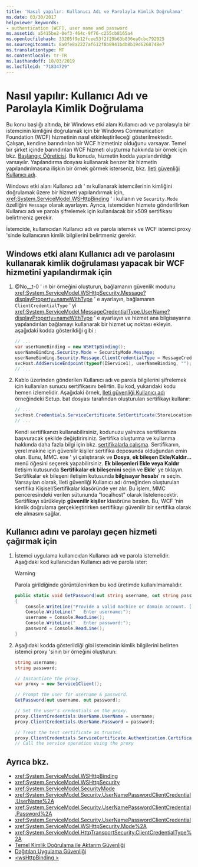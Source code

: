 ```yaml
---
title: 'Nasıl yapılır: Kullanıcı Adı ve Parolayla Kimlik Doğrulama'
ms.date: 03/30/2017
helpviewer_keywords:
- authentication [WCF], user name and password
ms.assetid: a5415be2-0ef3-464c-9f76-c255cb8165a4
ms.openlocfilehash: 33205f9e12fcee53f2f29b63b836ea0cbc792025
ms.sourcegitcommit: 8a0fe8a2227af612f8b8941bdb8b19d6268748e7
ms.translationtype: MT
ms.contentlocale: tr-TR
ms.lasthandoff: 10/03/2019
ms.locfileid: "71834729"
---
```

# <a name="how-to-authenticate-with-a-user-name-and-password"></a>Nasıl yapılır: Kullanıcı Adı ve Parolayla Kimlik Doğrulama

Bu konu başlığı altında, bir Windows etki alanı Kullanıcı adı ve parolasıyla bir istemcinin kimliğini doğrulamak için bir Windows Communication Foundation (WCF) hizmetinin nasıl etkinleştirileceği gösterilmektedir. Çalışan, kendine barındırılan bir WCF hizmetiniz olduğunu varsayar. Temel bir şirket içinde barındırılan WCF hizmeti oluşturma hakkında bir örnek için bkz. [Başlangıç Öğreticisi](../../../../docs/framework/wcf/getting-started-tutorial.md). Bu konuda, hizmetin kodda yapılandırıldığı varsayılır. Yapılandırma dosyası kullanarak benzer bir hizmetin yapılandırılmasına ilişkin bir örnek görmek isterseniz, bkz. [Ileti güvenliği Kullanıcı adı](../samples/message-security-user-name.md).

Windows etki alanı Kullanıcı adı ' nı kullanarak istemcilerinin kimliğini doğrulamak üzere bir hizmeti yapılandırmak için, <xref:System.ServiceModel.WSHttpBinding> ' i kullanın ve `Security.Mode` özelliğini `Message` olarak ayarlayın. Ayrıca, istemciden hizmete gönderilirken Kullanıcı adı ve parola şifrelemek için kullanılacak bir x509 sertifikası belirtmeniz gerekir.

İstemcide, kullanıcıdan Kullanıcı adı ve parola istemek ve WCF istemci proxy 'sinde kullanıcının kimlik bilgilerini belirtmeniz gerekir.

## <a name="to-configure-a-wcf-service-to-authenticate-using-windows-domain-username-and-password"></a>Windows etki alanı Kullanıcı adı ve parolasını kullanarak kimlik doğrulaması yapacak bir WCF hizmetini yapılandırmak için

1. @No__t-0 ' ın bir örneğini oluşturun, bağlamanın güvenlik modunu <xref:System.ServiceModel.WSHttpSecurity.Message?displayProperty=nameWithType> ' e ayarlayın, bağlamanın `ClientCredentialType` ' yi <xref:System.ServiceModel.MessageCredentialType.UserName?displayProperty=nameWithType> ' e ayarlayın ve hizmet ana bilgisayarına yapılandırılan bağlamayı kullanarak bir hizmet uç noktası ekleyin. aşağıdaki kodda gösterildiği gibi :

    ```csharp
    // ...
    var userNameBinding = new WSHttpBinding();
    userNameBinding.Security.Mode = SecurityMode.Message;
    userNameBinding.Security.Message.ClientCredentialType = MessageCredentialType.UserName;
    svcHost.AddServiceEndpoint(typeof(IService1), userNameBinding, "");
    // ...
    ```

2. Kablo üzerinden gönderilen Kullanıcı adı ve parola bilgilerini şifrelemek için kullanılan sunucu sertifikasını belirtin. Bu kod, yukarıdaki kodu hemen izlemelidir. Aşağıdaki örnek, [Ileti güvenliği Kullanıcı adı](../samples/message-security-user-name.md) örneğindeki Setup. bat dosyası tarafından oluşturulan sertifikayı kullanır:

    ```csharp
    // ...
    svcHost.Credentials.ServiceCertificate.SetCertificate(StoreLocation.LocalMachine, StoreName.My, X509FindType.FindBySubjectName, "localhost");
    // ...
    ```

    Kendi sertifikanızı kullanabilirsiniz, kodunuzu yalnızca sertifikanıza başvuracak şekilde değiştirirsiniz. Sertifika oluşturma ve kullanma hakkında daha fazla bilgi için bkz. [sertifikalarla çalışma](../../../../docs/framework/wcf/feature-details/working-with-certificates.md). Sertifikanın, yerel makine için güvenilir kişiler sertifika deposunda olduğundan emin olun. Bunu, MMC. exe ' yi çalıştırarak ve **Dosya**, **ek bileşen Ekle/Kaldır...** menü öğesini seçerek yapabilirsiniz. **Ek bileşenleri Ekle veya Kaldır** Iletişim kutusunda **Sertifikalar ek bileşenini** seçin ve **Ekle**' ye tıklayın. Sertifikalar ek bileşeni iletişim kutusunda **bilgisayar hesabı**' nı seçin. Varsayılan olarak, Ileti güvenliği Kullanıcı adı örneğinden oluşturulan sertifika Kişisel/Sertifikalar klasöründe yer alır.  Bu işlem, MMC penceresindeki verilen sütununda "localhost" olarak listelenecektir. Sertifikayı sürükleyip **güvenilir kişiler** klasörüne bırakın. Bu, WCF 'nin kimlik doğrulama gerçekleştirirken sertifikayı güvenilir bir sertifika olarak ele almasını sağlar.

## <a name="to-call-the-service-passing-username-and-password"></a>Kullanıcı adını ve parolayı geçen hizmeti çağırmak için

1. İstemci uygulama kullanıcıdan Kullanıcı adı ve parola istemelidir. Aşağıdaki kod kullanıcıdan Kullanıcı adı ve parola ister:

    > [!WARNING]
    > Parola girildiğinde görüntülenirken bu kod üretimde kullanılmamalıdır.

    ```csharp
    public static void GetPassword(out string username, out string password)
    {
        Console.WriteLine("Provide a valid machine or domain account. [domain\\user]");
        Console.WriteLine("   Enter username:");
        username = Console.ReadLine();
        Console.WriteLine("   Enter password:");
        password = Console.ReadLine();
    }
    ```

2. Aşağıdaki kodda gösterildiği gibi istemcinin kimlik bilgilerini belirten istemci proxy 'sinin bir örneğini oluşturun:

    ```csharp
    string username;
    string password;

    // Instantiate the proxy.
    var proxy = new Service1Client();

    // Prompt the user for username & password.
    GetPassword(out username, out password);

    // Set the user's credentials on the proxy.
    proxy.ClientCredentials.UserName.UserName = username;
    proxy.ClientCredentials.UserName.Password = password;

    // Treat the test certificate as trusted.
    proxy.ClientCredentials.ServiceCertificate.Authentication.CertificateValidationMode = System.ServiceModel.Security.X509CertificateValidationMode.PeerOrChainTrust;
    // Call the service operation using the proxy
    ```

## <a name="see-also"></a>Ayrıca bkz.

- <xref:System.ServiceModel.WSHttpBinding>
- <xref:System.ServiceModel.WSHttpSecurity>
- <xref:System.ServiceModel.SecurityMode>
- <xref:System.ServiceModel.Security.UserNamePasswordClientCredential.UserName%2A>
- <xref:System.ServiceModel.Security.UserNamePasswordClientCredential.Password%2A>
- <xref:System.ServiceModel.Security.UserNamePasswordClientCredential>
- <xref:System.ServiceModel.WSHttpSecurity.Mode%2A>
- <xref:System.ServiceModel.HttpTransportSecurity.ClientCredentialType%2A>
- [Temel Kimlik Doğrulama ile Aktarım Güvenliği](transport-security-with-basic-authentication.md)
- [Dağıtılan Uygulama Güvenliği](distributed-application-security.md)
- [\<wsHttpBinding >](../../configure-apps/file-schema/wcf/wshttpbinding.md)
